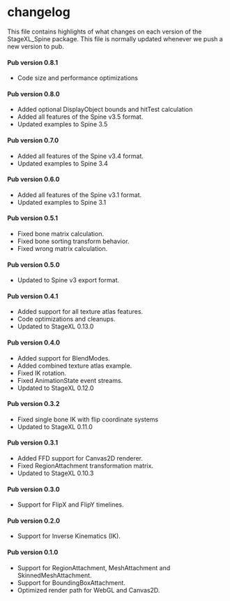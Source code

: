 # changelog

This file contains highlights of what changes on each version of the StageXL_Spine
package. This file is normally updated whenever we push a new version to pub.

#### Pub version 0.8.1
  * Code size and performance optimizations

#### Pub version 0.8.0
  * Added optional DisplayObject bounds and hitTest calculation
  * Added all features of the Spine v3.5 format.
  * Updated examples to Spine 3.5
  
#### Pub version 0.7.0 
  * Added all features of the Spine v3.4 format.
  * Updated examples to Spine 3.4
  
#### Pub version 0.6.0
  * Added all features of the Spine v3.1 format.
  * Updated examples to Spine 3.1
  
#### Pub version 0.5.1
  * Fixed bone matrix calculation.
  * Fixed bone sorting transform behavior.
  * Fixed wrong matrix calculation.

#### Pub version 0.5.0
  * Updated to Spine v3 export format.

#### Pub version 0.4.1
  * Added support for all texture atlas features.
  * Code optimizations and cleanups.
  * Updated to StageXL 0.13.0

#### Pub version 0.4.0
  * Added support for BlendModes.
  * Added combined texture atlas example.
  * Fixed IK rotation.
  * Fixed AnimationState event streams.
  * Updated to StageXL 0.12.0

#### Pub version 0.3.2
  * Fixed single bone IK with flip coordinate systems
  * Updated to StageXL 0.11.0
  
#### Pub version 0.3.1
  * Added FFD support for Canvas2D renderer.
  * Fixed RegionAttachment transformation matrix.
  * Updated to StageXL 0.10.3

#### Pub version 0.3.0
  * Support for FlipX and FlipY timelines.

#### Pub version 0.2.0
  * Support for Inverse Kinematics (IK).

#### Pub version 0.1.0
  * Support for RegionAttachment, MeshAttachment and SkinnedMeshAttachment.
  * Support for BoundingBoxAttachment.
  * Optimized render path for WebGL and Canvas2D.

